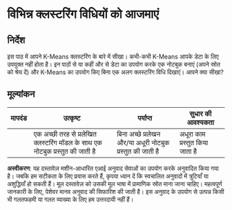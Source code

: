 # विभिन्न क्लस्टरिंग विधियों को आजमाएं

## निर्देश

इस पाठ में आपने K-Means क्लस्टरिंग के बारे में सीखा। कभी-कभी K-Means आपके डेटा के लिए उपयुक्त नहीं होता है। इन पाठों से या कहीं और से डेटा का उपयोग करके एक नोटबुक बनाएं (अपने स्रोत को श्रेय दें) और K-Means का उपयोग किए बिना एक अलग क्लस्टरिंग विधि दिखाएं। आपने क्या सीखा?

## मूल्यांकन

| मापदंड | उत्कृष्ट | पर्याप्त | सुधार की आवश्यकता |
| -------- | --------------------------------------------------------------- | -------------------------------------------------------------------- | ---------------------------- |
| | एक अच्छी तरह से प्रलेखित क्लस्टरिंग मॉडल के साथ एक नोटबुक प्रस्तुत की जाती है | बिना अच्छे प्रलेखन और/या अधूरी नोटबुक प्रस्तुत की जाती है | अधूरा काम प्रस्तुत किया जाता है |

**अस्वीकरण**:
यह दस्तावेज़ मशीन-आधारित एआई अनुवाद सेवाओं का उपयोग करके अनुवादित किया गया है। जबकि हम सटीकता के लिए प्रयास करते हैं, कृपया ध्यान दें कि स्वचालित अनुवादों में त्रुटियाँ या अशुद्धियाँ हो सकती हैं। मूल दस्तावेज़ को उसकी मूल भाषा में प्रामाणिक स्रोत माना जाना चाहिए। महत्वपूर्ण जानकारी के लिए, पेशेवर मानव अनुवाद की सिफारिश की जाती है। इस अनुवाद के उपयोग से उत्पन्न किसी भी गलतफहमी या गलत व्याख्या के लिए हम उत्तरदायी नहीं हैं।